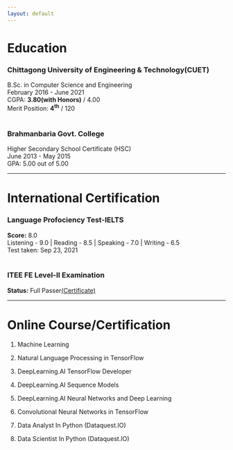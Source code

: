 ```yaml
---
layout: default
---
```


# Education

### Chittagong University of Engineering & Technology(CUET)
B.Sc. in Computer Science and Engineering<br>
February 2016 - June 2021<br>
CGPA: <b>3.80(with Honors)</b> / 4.00<br>
Merit Position: <b>4<sup>th</sup></b> / 120
<br><br>
### Brahmanbaria Govt. College
Higher Secondary School Certificate (HSC)<br>
June 2013 - May 2015<br>
GPA: 5.00 out of 5.00<br>

---
# International Certification

### Language Profociency Test-IELTS 
<b>Score:</b> 8.0  <br>
Listening - 9.0 | Reading - 8.5 | Speaking - 7.0 | Writing - 6.5 <br>
Test taken: Sep 23, 2021
<br><br>
### ITEE FE Level-II Examination
<b>Status:</b> Full Passer[(Certificate)](https://drive.google.com/file/d/1GgsvBvtLp00ZlRSJXc6tImNPn6dT7S6K/view?usp=sharing)

---
# Online Course/Certification
1. Machine Learning [<i class="fa-solid fa-link"></i>](https://coursera.org/share/2e93d39c3de855caf2768691025ad4aa)

2. Natural Language Processing in TensorFlow [<i class="fa-solid fa-link"></i>](https://coursera.org/share/dc04561f9b1f0042da1cd27de9d11df0)

3. DeepLearning.AI TensorFlow Developer [<i class="fa-solid fa-link"></i>](https://coursera.org/share/bcc17a7c9374ffd473b300247f0df335)

4. DeepLearning.AI Sequence Models [<i class="fa-solid fa-link"></i>](https://coursera.org/share/264b8f23aed061b5d2ff069950ff2b79)

5. DeepLearning.AI Neural Networks and Deep Learning [<i class="fa-solid fa-link"></i>](https://coursera.org/share/e50cd1bf736b654e8b1a507e6051e184)

6. Convolutional Neural Networks in TensorFlow [<i class="fa-solid fa-link"></i>](https://coursera.org/share/845837d61ede2598da6dd7a9118573d1)

7. Data Analyst In Python (Dataquest.IO) [<i class="fa-solid fa-link"></i>](https://app.dataquest.io/view_cert/H257WCDAVT2NAIUKM4BS/)

8. Data Scientist In Python (Dataquest.IO) [<i class="fa-solid fa-link"></i>](https://app.dataquest.io/view_cert/FZU8GX7QFIIWCHD87P27/)




<br><br><br><br><br><br>

